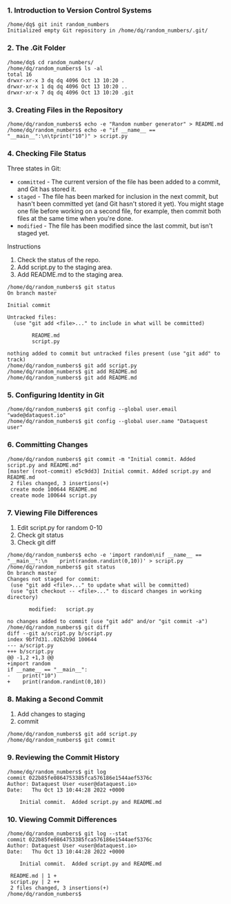 
### 1. Introduction to Version Control Systems

```console
/home/dq$ git init random_numbers
Initialized empty Git repository in /home/dq/random_numbers/.git/
```

### 2. The .Git Folder

```console
/home/dq$ cd random_numbers/
/home/dq/random_numbers$ ls -al
total 16
drwxr-xr-x 3 dq dq 4096 Oct 13 10:20 .
drwxr-xr-x 1 dq dq 4096 Oct 13 10:20 ..
drwxr-xr-x 7 dq dq 4096 Oct 13 10:20 .git
```

### 3. Creating Files in the Repository

```console
/home/dq/random_numbers$ echo -e "Random number generator" > README.md
/home/dq/random_numbers$ echo -e "if __name__ == "__main__":\n\tprint("10")" > script.py
```

### 4. Checking File Status

Three states in Git:
- `committed` - The current version of the file has been added to a commit, and Git has stored it.
- `staged` - The file has been marked for inclusion in the next commit, but hasn't been committed yet (and Git hasn't stored it yet). You might stage one file before working on a second file, for example, then commit both files at the same time when you're done.
- `modified` - The file has been modified since the last commit, but isn't staged yet.

Instructions
1. Check the status of the repo.
2. Add script.py to the staging area.
3. Add README.md to the staging area.

```console
/home/dq/random_numbers$ git status
On branch master

Initial commit

Untracked files:
  (use "git add <file>..." to include in what will be committed)

        README.md
        script.py

nothing added to commit but untracked files present (use "git add" to track)
/home/dq/random_numbers$ git add script.py 
/home/dq/random_numbers$ git add README.md 
/home/dq/random_numbers$ git add README.md 
```

### 5. Configuring Identity in Git

```console
/home/dq/random_numbers$ git config --global user.email "wade@dataquest.io"
/home/dq/random_numbers$ git config --global user.name "Dataquest user"
```


### 6. Committing Changes
```console
/home/dq/random_numbers$ git commit -m "Initial commit. Added script.py and README.md"
[master (root-commit) e5c9dd3] Initial commit. Added script.py and README.md
 2 files changed, 3 insertions(+)
 create mode 100644 README.md
 create mode 100644 script.py
 ```

 ### 7. Viewing File Differences
1. Edit script.py for random 0-10
2. Check git status
3. Check git diff

 ```console
 /home/dq/random_numbers$ echo -e 'import random\nif __name__ == "__main__":\n    print(random.randint(0,10))' > script.py
/home/dq/random_numbers$ git status
On branch master
Changes not staged for commit:
  (use "git add <file>..." to update what will be committed)
  (use "git checkout -- <file>..." to discard changes in working directory)

        modified:   script.py

no changes added to commit (use "git add" and/or "git commit -a")
/home/dq/random_numbers$ git diff
diff --git a/script.py b/script.py
index 9bf7d31..0262b9d 100644
--- a/script.py
+++ b/script.py
@@ -1,2 +1,3 @@
+import random
 if __name__ == "__main__":
-    print("10")
+    print(random.randint(0,10)) 
 ```

### 8. Making a Second Commit
1. Add changes to staging 
2. commit

```console
/home/dq/random_numbers$ git add script.py 
/home/dq/random_numbers$ git commit
```


### 9. Reviewing the Commit History

```console
/home/dq/random_numbers$ git log
commit 022b85fe0864753385fca576186e1544aef5376c
Author: Dataquest User <user@dataquest.io>
Date:   Thu Oct 13 10:44:28 2022 +0000

    Initial commit.  Added script.py and README.md
```


### 10. Viewing Commit Differences
```console
/home/dq/random_numbers$ git log --stat
commit 022b85fe0864753385fca576186e1544aef5376c
Author: Dataquest User <user@dataquest.io>
Date:   Thu Oct 13 10:44:28 2022 +0000

    Initial commit.  Added script.py and README.md

 README.md | 1 +
 script.py | 2 ++
 2 files changed, 3 insertions(+)
/home/dq/random_numbers$ 
```